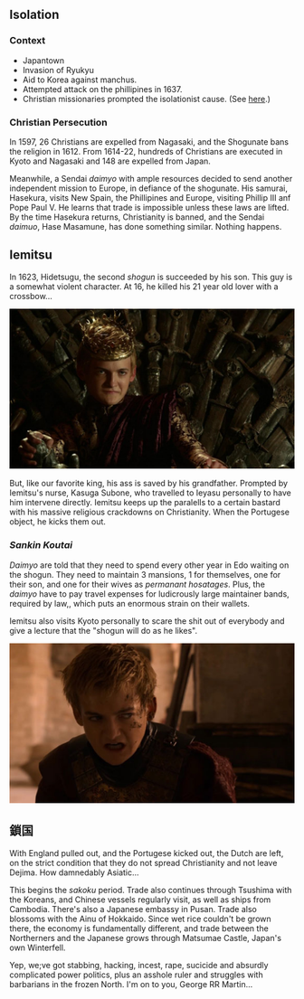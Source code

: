 ## Isolation

### Context

* Japantown
* Invasion of Ryukyu
* Aid to Korea against manchus.
* Attempted attack on the phillipines in 1637.
* Christian missionaries prompted the isolationist cause. (See [here](./Europeans.md).)

### Christian Persecution

In 1597, 26 Christians are expelled from Nagasaki, and the Shogunate bans the religion in 1612. From 1614-22, hundreds of Christians are executed in Kyoto and Nagasaki and 148 are expelled from Japan.

Meanwhile, a Sendai *daimyo* with ample resources decided to send another independent mission to Europe, in defiance of the shogunate. His samurai, Hasekura, visits New Spain, the Phillipines and Europe, visiting Phillip III anf Pope Paul V. He learns that trade is impossible unless these laws are lifted. By the time Hasekura returns, Christianity is banned, and the Sendai *daimuo*, Hase Masamune, has done something similar. Nothing happens.

## Iemitsu

In 1623, Hidetsugu, the second *shogun* is succeeded by his son. This guy is a somewhat violent character. At 16, he killed his 21 year old lover with a crossbow...

![Asshole...](../res/joffrey.jpeg)

But, like our favorite king, his ass is saved by his grandfather. Prompted by Iemitsu's nurse, Kasuga Subone, who travelled to Ieyasu personally to have him intervene directly. Iemitsu keeps up the paralells to a certain bastard with his massive religious crackdowns on Christianity. When the Portugese object, he kicks them out.

### *Sankin Koutai*

*Daimyo* are told that they need to spend every other year in Edo waiting on the shogun. They need to maintain 3 mansions, 1 for themselves, one for their son, and one for their wives as *permanant hosatages*. Plus, the *daimyo* have to pay travel expenses for ludicrously large maintainer bands, required by law,, which puts an enormous strain on their wallets.

Iemitsu also visits Kyoto personally to scare the shit out of everybody and give a lecture that the "shogun will do as he likes".

![Asshole...](../res/joffrey.jpg)

## 鎖国

With England pulled out, and the Portugese kicked out, the Dutch are left, on the strict condition that they do not spread Christianity and not leave Dejima. How damnedably Asiatic...

This begins the *sakoku* period. Trade also continues through Tsushima with the Koreans, and Chinese vessels regularly visit, as well as ships from Cambodia. There's also a Japanese embassy in Pusan. Trade also blossoms with the Ainu of Hokkaido. Since wet rice couldn't be grown there, the economy is fundamentally different, and trade between the Northerners and the Japanese grows through Matsumae Castle, Japan's own Winterfell.

Yep, we;ve got stabbing, hacking, incest, rape, sucicide and absurdly complicated power politics, plus an asshole ruler and struggles with barbarians in the frozen North. I'm on to you, George RR Martin...
